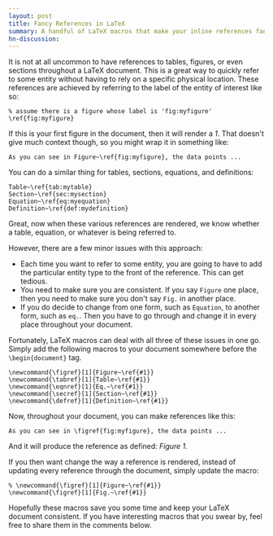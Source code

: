 ```yaml
---
layout: post
title: Fancy References in LaTeX
summary: A handful of LaTeX macros that make your inline references fancier and cleaner
hn-discussion:
---
```


It is not at all uncommon to have references to tables, figures, or even
sections throughout a LaTeX document. This is a great way to quickly refer
to some entity without having to rely on a specific physical location. These
references are achieved by referring to the label of the entity of interest
like so:

    % assume there is a figure whose label is 'fig:myfigure'
    \ref{fig:myfigure}

If this is your first figure in the document, then it will render a *1*.
That doesn't give much context though, so you might wrap it in something
like:

    As you can see in Figure~\ref{fig:myfigure}, the data points ...

You can do a similar thing for tables, sections, equations, and definitions:

    Table~\ref{tab:mytable}
    Section~\ref{sec:mysection}
    Equation~\ref{eq:myequation}
    Definition~\ref{def:mydefinition}

Great, now when these various references are rendered, we know whether a
table, equation, or whatever is being referred to.

<!-- more -->

However, there are a few minor issues with this approach:

- Each time you want to refer to some entity, you are going to have to add
  the particular entity type to the front of the reference. This can get
  tedious.
- You need to make sure you are consistent. If you say `Figure` one place,
  then you need to make sure you don't say `Fig.` in another place.
- If you do decide to change from one form, such as `Equation`, to another
  form, such as `eq.`. Then you have to go through and change it in every
  place throughout your document.

Fortunately, LaTeX macros can deal with all three of these issues in one go.
Simply add the following macros to your document somewhere before the
`\begin{document}` tag.

    \newcommand{\figref}[1]{Figure~\ref{#1}}
    \newcommand{\tabref}[1]{Table~\ref{#1}}
    \newcommand{\eqnref}[1]{Eq.~\ref{#1}}
    \newcommand{\secref}[1]{Section~\ref{#1}}
    \newcommand{\defref}[1]{Definition~\ref{#1}}

Now, throughout your document, you can make references like this:

    As you can see in \figref{fig:myfigure}, the data points ...

And it will produce the reference as defined: *Figure 1*.

If you then want change the way a reference is rendered, instead of updating
every reference through the document, simply update the macro:

    % \newcommand{\figref}[1]{Figure~\ref{#1}}
    \newcommand{\figref}[1]{Fig.~\ref{#1}}

Hopefully these macros save you some time and keep your LaTeX document
consistent. If you have interesting macros that you swear by, feel free to
share them in the comments below.
